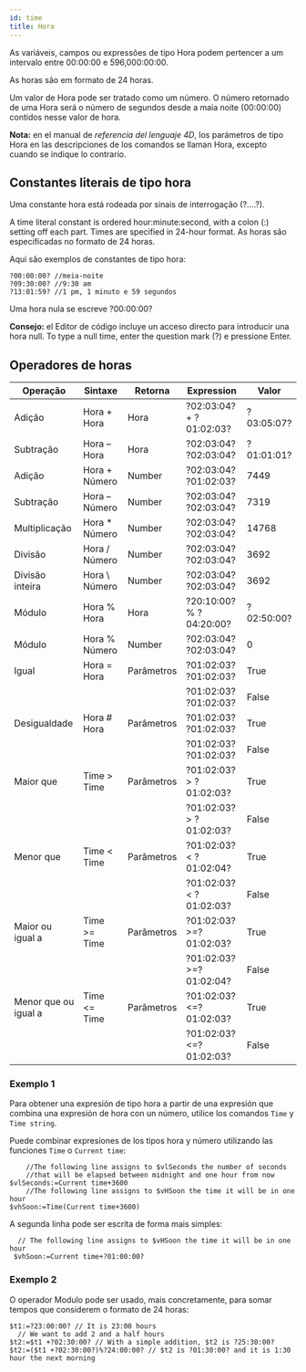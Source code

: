 ```yaml
---
id: time
title: Hora
---
```


As variáveis, campos ou expressões de tipo Hora podem pertencer a um intervalo entre 00:00:00 e 596,000:00:00.

As horas são em formato de 24 horas.

Um valor de Hora pode ser tratado como um número. O número retornado de uma Hora será o número de segundos desde a maia noite (00:00:00) contidos nesse valor de hora.

**Nota:** en el manual de _referencia del lenguaje 4D_, los parámetros de tipo Hora en las descripciones de los comandos se llaman Hora, excepto cuando se indique lo contrario.

## Constantes literais de tipo hora

Uma constante hora está rodeada por sinais de interrogação (?....?).

A time literal constant is ordered hour:minute:second, with a colon (:) setting off each part. Times are specified in 24-hour format. As horas são especificadas no formato de 24 horas.

Aqui são exemplos de constantes de tipo hora:

```4d
?00:00:00? //meia-noite
?09:30:00? //9:30 am
?13:01:59? //1 pm, 1 minuto e 59 segundos
```

Uma hora nula se escreve ?00:00:00?

**Consejo:** el Editor de código incluye un acceso directo para introducir una hora null. To type a null time, enter the question mark (?) e pressione Enter.

## Operadores de horas

| Operação             | Sintaxe        | Retorna    | Expression                                                                              | Valor                                      |
| -------------------- | -------------- | ---------- | --------------------------------------------------------------------------------------- | ------------------------------------------ |
| Adição               | Hora + Hora    | Hora       | ?02:03:04? + ?01:02:03? | ?03:05:07? |
| Subtração            | Hora – Hora    | Hora       | ?02:03:04? ?02:03:04?   | ?01:01:01? |
| Adição               | Hora + Número  | Number     | ?02:03:04? ?01:02:03?   | 7449                                       |
| Subtração            | Hora – Número  | Number     | ?02:03:04? ?02:03:04?   | 7319                                       |
| Multiplicação        | Hora \* Número | Number     | ?02:03:04? ?02:03:04?   | 14768                                      |
| Divisão              | Hora / Número  | Number     | ?02:03:04? ?02:03:04?   | 3692                                       |
| Divisão inteira      | Hora \ Número  | Number     | ?02:03:04? ?02:03:04?   | 3692                                       |
| Módulo               | Hora % Hora    | Hora       | ?20:10:00? % ?04:20:00? | ?02:50:00? |
| Módulo               | Hora % Número  | Number     | ?02:03:04? ?02:03:04?   | 0                                          |
| Igual                | Hora = Hora    | Parâmetros | ?01:02:03? ?01:02:03?   | True                                       |
|                      |                |            | ?01:02:03? ?01:02:03?   | False                                      |
| Desigualdade         | Hora # Hora    | Parâmetros | ?01:02:03? ?01:02:03?   | True                                       |
|                      |                |            | ?01:02:03? ?01:02:03?   | False                                      |
| Maior que            | Time > Time    | Parâmetros | ?01:02:03? > ?01:02:03? | True                                       |
|                      |                |            | ?01:02:03? > ?01:02:03? | False                                      |
| Menor que            | Time < Time    | Parâmetros | ?01:02:03? < ?01:02:04? | True                                       |
|                      |                |            | ?01:02:03? < ?01:02:03? | False                                      |
| Maior ou igual a     | Time >= Time   | Parâmetros | ?01:02:03? >=?01:02:03? | True                                       |
|                      |                |            | ?01:02:03? >=?01:02:04? | False                                      |
| Menor que ou igual a | Time <= Time   | Parâmetros | ?01:02:03? <=?01:02:03? | True                                       |
|                      |                |            | ?01:02:03? <=?01:02:03? | False                                      |

### Exemplo 1

Para obtener una expresión de tipo hora a partir de una expresión que combina una expresión de hora con un número, utilice los comandos `Time` y `Time string`.

Puede combinar expresiones de los tipos hora y número utilizando las funciones `Time` o `Current time`:

```4d
	//The following line assigns to $vlSeconds the number of seconds   
	//that will be elapsed between midnight and one hour from now
$vlSeconds:=Current time+3600
	//The following line assigns to $vHSoon the time it will be in one hour
$vhSoon:=Time(Current time+3600)
```

A segunda linha pode ser escrita de forma mais simples:

```4d
  // The following line assigns to $vHSoon the time it will be in one hour
 $vhSoon:=Current time+?01:00:00?
```

### Exemplo 2

O operador Modulo pode ser usado, mais concretamente, para somar tempos que considerem o formato de 24 horas:

```4d
$t1:=?23:00:00? // It is 23:00 hours
  // We want to add 2 and a half hours
$t2:=$t1 +?02:30:00? // With a simple addition, $t2 is ?25:30:00?
$t2:=($t1 +?02:30:00?)%?24:00:00? // $t2 is ?01:30:00? and it is 1:30 hour the next morning
```
